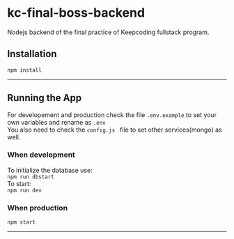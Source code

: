 # kc-final-boss-backend
Nodejs backend of the final practice of Keepcoding fullstack program.

## **Installation**  
`npm install`  

--- 
## **Running the App**
For developement and production check the file `.env.example` to set your own variables and rename as `.env`  
You also need to check the `config.js ` file to set other services(mongo) as well.

### When development  
To initialize the database use:  
`npm run dbstart`  
To start:  
`npm run dev`

### When production  
`npm start`

--- 




